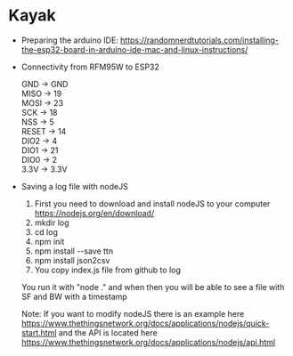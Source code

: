 # Kayak

- Preparing the arduino IDE: https://randomnerdtutorials.com/installing-the-esp32-board-in-arduino-ide-mac-and-linux-instructions/    

- Connectivity from RFM95W to ESP32

	GND -> GND  
	MISO -> 19  
	MOSI -> 23  
	SCK -> 18  
	NSS -> 5  
	RESET -> 14   
	DIO2 -> 4  
	DIO1 -> 21  
	DIO0 -> 2  
	3.3V -> 3.3V   

- Saving a log file with nodeJS

	1. First you need to download and install nodeJS to your computer https://nodejs.org/en/download/
	2. mkdir log
	3. cd log
	4. npm init
	5. npm install --save ttn
	6. npm install json2csv
	7. You copy index.js file from github to log

	You run it with "node ." and when then you will be able to see a file with SF and BW with a timestamp
	 
	Note: If you want to modify nodeJS there is an example here https://www.thethingsnetwork.org/docs/applications/nodejs/quick-start.html and the API is located here https://www.thethingsnetwork.org/docs/applications/nodejs/api.html